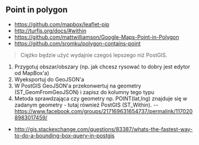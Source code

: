 ## Point in polygon

- https://github.com/mapbox/leaflet-pip
- http://turfjs.org/docs/#within
- https://github.com/mattwilliamson/Google-Maps-Point-in-Polygon
- https://github.com/sromku/polygon-contains-point

> Ciężko będzie użyć wydajnie czegoś lepszego niż PostGIS.
1. Przygotuj obszar/obszary (np. jak chcesz rysować to dobry jest edytor od MapBox'a)
2. Wyeksportuj do GeoJSON'a
3. W PostGIS GeoJSON'a przekonwertuj na geometry (ST_GeomFromGeoJSON) i zapisz do kolumny tego typu
4. Metoda sprawdzająca czy geometry np. POINT(lat,lng) znajduje się w zadanym geometry - tutaj również PostGIS (ST_Within).
-- https://www.facebook.com/groups/217169631654737/permalink/1170208983017459/

- http://gis.stackexchange.com/questions/83387/whats-the-fastest-way-to-do-a-bounding-box-query-in-postgis
